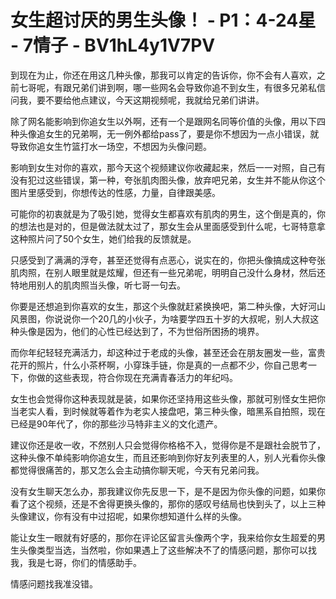 # 女生超讨厌的男生头像！ - P1：4-24星 - 7情子 - BV1hL4y1V7PV

到现在为止，你还在用这几种头像，那我可以肯定的告诉你，你不会有人喜欢，之前七哥呢，有跟兄弟们讲到啊，哪一些网名会导致你追不到女生，有很多兄弟私信问我，要不要给他点建议，今天这期视频呢，我就给兄弟们讲讲。

除了网名能影响到你追女生以外啊，还有一个是跟网名同等价值的头像，用以下四种头像追女生的兄弟啊，无一例外都给pass了，要是你不想因为一点小错误，就导致你追女生竹篮打水一场空，不想因为头像问题。

影响到女生对你的喜欢，那今天这个视频建议你收藏起来，然后一一对照，自己有没有犯过这些错误，第一种，夸张肌肉图头像，放弃吧兄弟，女生并不能从你这个图片里感受到，你想传达的性感，力量，自律跟美感。

可能你的初衷就是为了吸引她，觉得女生都喜欢有肌肉的男生，这个倒是真的，你的想法也是对的，但是做法就太过了，那女生会从里面感受到什么呢，七哥特意拿这种照片问了50个女生，她们给我的反馈就是。

只感受到了满满的浮夸，甚至还觉得有点恶心，说实在的，你把头像搞成这种夸张肌肉照，在别人眼里就是炫耀，但还有一些兄弟呢，明明自己没什么身材，然后还特地用别人的肌肉照当头像，听七哥一句去。

你要是还想追到你喜欢的女生，那这个头像就赶紧换换吧，第二种头像，大好河山风景图，你说说你一个20几的小伙子，为啥要学四五十岁的大叔呢，别人大叔这种头像是因为，他们的心性已经达到了，不为世俗所困扬的境界。

而你年纪轻轻充满活力，却这种过于老成的头像，甚至还会在朋友圈发一些，富贵花开的照片，什么小茶杯啊，小穿珠手链，你是真的一点都不少，你自己思考一下，你做的这些表现，符合你现在充满青春活力的年纪吗。

女生也会觉得你这种表现就是装，如果你还坚持用这些头像，那就可别怪女生把你当老实人看，到时候就等着作为老实人接盘吧，第三种头像，暗黑系自拍照，现在已经是90年代了，你的那些沙马特非主义的文化遗产。

建议你还是收一收，不然别人只会觉得你格格不入，觉得你是不是跟社会脱节了，这种头像不单纯影响你追女生，而且还影响到你好友列表里的人，别人光看你头像都觉得很痛苦的，那又怎么会主动搞你聊天呢，今天有兄弟问我。

没有女生聊天怎么办，那我建议你先反思一下，是不是因为你头像的问题，如果你看了这个视频，还是不舍得更换头像的，那你的感叹号结局也快到头了，以上三种头像建议，你有没有中过招呢，如果你想知道什么样的头像。

能让女生一眼就有好感的，那你在评论区留言头像两个字，我来给你女生超爱的男生头像类型当选，当然啦，你如果遇上了这些解决不了的情感问题，那你可以找我，我是七哥，你们的情感助手。

情感问题找我准没错。